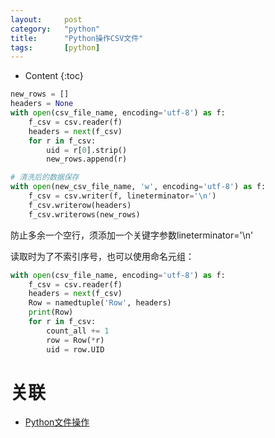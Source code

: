 ```yaml
---
layout:		post
category:	"python"
title:		"Python操作CSV文件"
tags:		[python]
---
```

- Content
{:toc}



```python
new_rows = []
headers = None
with open(csv_file_name, encoding='utf-8') as f: 
    f_csv = csv.reader(f)
    headers = next(f_csv)
    for r in f_csv:
        uid = r[0].strip()
        new_rows.append(r)

# 清洗后的数据保存
with open(new_csv_file_name, 'w', encoding='utf-8') as f:
    f_csv = csv.writer(f, lineterminator='\n')
    f_csv.writerow(headers)
    f_csv.writerows(new_rows)

```
防止多余一个空行，须添加一个关键字参数lineterminator='\n'

读取时为了不索引序号，也可以使用命名元组：
```python
with open(csv_file_name, encoding='utf-8') as f:
    f_csv = csv.reader(f)
    headers = next(f_csv)
    Row = namedtuple('Row', headers)
    print(Row)
    for r in f_csv:
        count_all += 1
        row = Row(*r)
        uid = row.UID
```

# 关联
- [Python文件操作](./python-file.html)